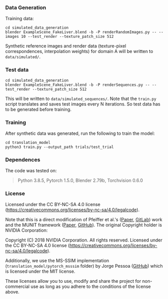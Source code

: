 
### Data Generation

Training data:
```
cd simulated_data_generation
blender ExampleScene_FakeLiver.blend -b -P renderRandomImages.py -- --images 10 --test_render --texture_patch_size 512
```

Synthetic reference images and render data (texture-pixel correspondences, interpolation weights) for domain A will be written to ```data/simulated/```.

### Test data
```
cd simulated_data_generation
blender ExampleScene_FakeLiver.blend -b -P renderSequences.py -- --test_render --texture_patch_size 512
```

This will be written to ```data/simulated_sequences/```. Note that the ```train.py``` script translates and saves test images every N iterations. So test data has to be generated before training.


### Training

After synthetic data was generated, run the following to train the model:
```
cd translation_model
python3 train.py --output_path trials/test_trial
```

### Dependences

The code was tested on:
> Python 3.8.5, Pytorch 1.5.0, Blender 2.79b, Torchvision 0.6.0

### License

Licensed under the CC BY-NC-SA 4.0 license (https://creativecommons.org/licenses/by-nc-sa/4.0/legalcode). 

Note that this is a direct modification of Pfeiffer et al.'s ([Paper](https://arxiv.org/abs/1907.02882), [GitLab](https://gitlab.com/nct_tso_public/laparoscopic-image-2-image-translation/)) work and the MUNIT framework ([Paper](https://arxiv.org/abs/1804.04732), [GitHub](https://github.com/NVlabs/MUNIT)). The original Copyright holder is NVIDIA Corporation:

Copyright (C) 2018 NVIDIA Corporation.  All rights reserved.
Licensed under the CC BY-NC-SA 4.0 license (https://creativecommons.org/licenses/by-nc-sa/4.0/legalcode). 

Additionally, we use the MS-SSIM implementation (```translation_model/pytorch_msssim``` folder) by Jorge Pessoa ([GitHub](https://github.com/jorge-pessoa/pytorch-msssim)) which is licensed under the MIT license.

These licenses allow you to use, modify and share the project for non-commercial use as long as you adhere to the conditions of the license above.